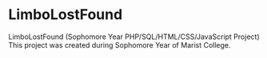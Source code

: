 # LimboLostFound
LimboLostFound (Sophomore Year PHP/SQL/HTML/CSS/JavaScript Project)
This project was created during Sophomore Year of Marist College.
